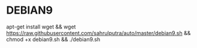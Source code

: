 # DEBIAN9

apt-get install wget && wget https://raw.githubusercontent.com/sahrulputra/auto/master/debian9.sh && chmod +x debian9.sh && ./debian9.sh

